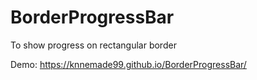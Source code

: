 # BorderProgressBar
To show progress on rectangular border

Demo:
https://knnemade99.github.io/BorderProgressBar/
